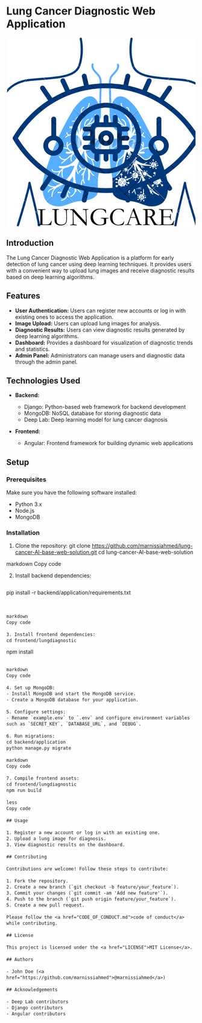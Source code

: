 # Lung Cancer Diagnostic Web Application

<div align="center">
  <img src="frontend/lungdiagnostic/src/assets/Lungcare.png" alt="Lung Cancer Diagnostic" />
</div>

## Introduction

The Lung Cancer Diagnostic Web Application is a platform for early detection of lung cancer using deep learning techniques. It provides users with a convenient way to upload lung images and receive diagnostic results based on deep learning algorithms.

## Features

- <strong>User Authentication:</strong> Users can register new accounts or log in with existing ones to access the application.
- <strong>Image Upload:</strong> Users can upload lung images for analysis.
- <strong>Diagnostic Results:</strong> Users can view diagnostic results generated by deep learning algorithms.
- <strong>Dashboard:</strong> Provides a dashboard for visualization of diagnostic trends and statistics.
- <strong>Admin Panel:</strong> Administrators can manage users and diagnostic data through the admin panel.

## Technologies Used

- <strong>Backend:</strong>
  - Django: Python-based web framework for backend development
  - MongoDB: NoSQL database for storing diagnostic data
  - Deep Lab: Deep learning model for lung cancer diagnosis
  
- <strong>Frontend:</strong>
  - Angular: Frontend framework for building dynamic web applications
  
## Setup

### Prerequisites

Make sure you have the following software installed:

- Python 3.x
- Node.js
- MongoDB

### Installation

1. Clone the repository:
git clone https://github.com/marnissiahmed/lung-cancer-AI-base-web-solution.git
cd lung-cancer-AI-base-web-solution

markdown
Copy code

2. Install backend dependencies:
   ```
pip install -r backend/application/requirements.txt
```


markdown
Copy code

3. Install frontend dependencies:
cd frontend/lungdiagnostic
```
npm install
```

markdown
Copy code

4. Set up MongoDB:
- Install MongoDB and start the MongoDB service.
- Create a MongoDB database for your application.

5. Configure settings:
- Rename `example.env` to `.env` and configure environment variables such as `SECRET_KEY`, `DATABASE_URL`, and `DEBUG`.

6. Run migrations:
cd backend/application
python manage.py migrate

markdown
Copy code

7. Compile frontend assets:
cd frontend/lungdiagnostic
npm run build

less
Copy code

## Usage

1. Register a new account or log in with an existing one.
2. Upload a lung image for diagnosis.
3. View diagnostic results on the dashboard.

## Contributing

Contributions are welcome! Follow these steps to contribute:

1. Fork the repository.
2. Create a new branch (`git checkout -b feature/your_feature`).
3. Commit your changes (`git commit -am 'Add new feature'`).
4. Push to the branch (`git push origin feature/your_feature`).
5. Create a new pull request.

Please follow the <a href="CODE_OF_CONDUCT.md">code of conduct</a> while contributing.

## License

This project is licensed under the <a href="LICENSE">MIT License</a>.

## Authors

- John Doe (<a href="https://github.com/marnissiahmed">@marnissiahmed</a>)

## Acknowledgements

- Deep Lab contributors
- Django contributors
- Angular contributors
